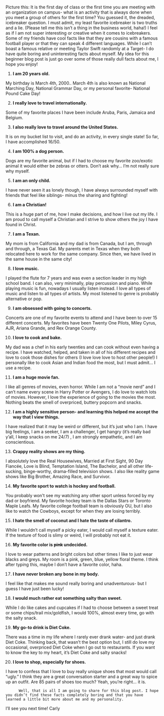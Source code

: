 Picture this: It is the first day of class or the first time you are meeting with an organization on campus- what is an activity that is always done when you meet a group of others for the first time? You guessed it, the dreaded, icebreaker question. I must admit, my least favorite icebreaker is two truths and a lie. (Please tell me this isn’t a thing in the business world, haha!) I feel as if I am not super interesting or creative when it comes to icebreakers. Some of my friends have cool facts like that they are cousins with a famous football player or that they can speak 4 different languages. While I can’t boast a famous relative or meeting Taylor Swift randomly at a Target- I do have quite boring and uninteresting facts about myself. My idea for this beginner blog post is just go over some of those really dull facts about me, I hope you enjoy!

1.	**I am 20 years old.** 

My birthday is March 4th, 2000.. March 4th is also known as National Marching Day, National Grammar Day, or my personal favorite- National Pound Cake Day!

2.	**I really love to travel internationally.** 

Some of my favorite places I have been include Aruba, Paris, Jamaica and Belgium. 

3.	**I also really love to travel around the United States.** 

It is on my bucket list to visit, and do an activity, in every single state! So far, I have accomplished 16/50.

4.	**I am 100% a dog person.** 

Dogs are my favorite animal, but if I had to choose my favorite zoo/exotic animal it would either be zebras or otters. Don’t ask why… I’m not really sure why myself. 

5.	**I am an only child.** 

I have never seen it as lonely though, I have always surrounded myself with friends that feel like siblings- minus the sharing and fighting!

6.	**I am a Christian!** 

This is a huge part of me, how I make decisions, and how I live out my life. I am proud to call myself a Christian and I strive to show others the joy I have found in Christ.

7.	**I am a Texan.** 

My mom is from California and my dad is from Canada, but I am, through and through, a Texas Gal. My parents met in Texas when they both relocated here to work for the same company. Since then, we have lived in the same house in the same city!

8. **I love music.**

I played the flute for 7 years and was even a section leader in my high school band. I can also, very minimally, play percussion and piano. While playing music is fun, nowadays I usually listen instead. I love all types of music and listen to all types of artists. My most listened to genre is probably alternative or pop.

9.	**I am obsessed with going to concerts.**

Concerts are one of my favorite events to attend and I have been to over 15 different concerts. My favorites have been Twenty One Pilots, Miley Cyrus, AJR, Ariana Grande, and Rex Orange County. 

10.	 **I love to cook and bake.** 

My dad was a chef in his early twenties and can cook without even having a recipe. I have watched, helped, and taken in all of his different recipes and love to cook those dishes for others (I love love love to host other people!) I personally like to cook Asian and Indian food the most, but I must admit… I use a recipe.

11.	**I am a huge movie fan.** 

I like all genres of movies, even horror. While I am not a “movie nerd” and I can’t name every scene in Harry Potter or Avengers, I do love to watch lots of movies. However, I love the experience of going to the movies the most. Nothing beats the smell of overpriced, buttery popcorn and snacks. 

12.	**I am a highly sensitive person- and learning this helped me accept the way that I view things.** 

I have realized that it may be weird or different, but it’s just who I am. I have big feelings, I am a seeker, I am a challenger, I get hangry (it’s really bad y’all, I keep snacks on me 24/7) , I am strongly empathetic, and I am conscientious.

13.	**Crappy reality shows are my thing.** 

I absolutely love the Real Housewives, Married at First Sight, 90 Day Fiancée, Love is Blind, Temptation Island, The Bachelor, and all other life-sucking, binge-worthy, drama-filled television shows. I also like reality game shows like Big Brother, Amazing Race, and Survivor. 

14.	**My favorite sport to watch is hockey and football.** 

You probably won't see my watching any other sport unless forced by my dad or boyfriend. My favorite hockey team is the Dallas Stars or Toronto Maple Leafs. My favorite college football team is obviously OU, but I also like to watch the Cowboys, except for when they are losing terribly. 

15.	 **I hate the smell of coconut and I hate the taste of cilantro.** 

While I wouldn’t call myself a picky eater, I would call myself a texture eater. If the texture of food is slimy or weird, I will probably not eat it. 

16.	**My favorite color is ~~pink~~ undecided.** 

I love to wear patterns and bright colors but other times I like to just wear blacks and greys. My room is a pink, green, blue, yellow floral theme. I think after typing this, maybe I don’t have a favorite color, haha.

17.	**I have never broken any bone in my body.** 

I feel like that makes me sound really boring and unadventurous- but I guess I have just been lucky!

18.	**I would much rather eat something salty than sweet.** 

While I do like cakes and cupcakes if I had to choose between a sweet treat or some chips/trail mix/goldfish, I would 100%, almost every time, go with the salty snack. 

19.	**My go-to drink is Diet Coke.** 

There was a time in my life where I rarely ever drank water- and just drank Diet Coke. Thinking back, that wasn’t the best option but, I still do love my occasional, overpriced Diet Coke when I go out to restaurants. If you want to know the key to my heart, it’s Diet Coke and salty snacks!

20.	**I love to shop, especially for shoes.** 

I have to confess that I love to buy really unique shoes that most would call “ugly.” I think they are a great conversation starter and a great way to spice up an outfit. Are 85 pairs of shoes too much? Yeah, you’re right… it is. 

          Well, that is all I am going to share for this blog post. I hope you didn’t find these facts completely boring and that you have learned a little bit more about me and my personality.

I’ll see you next time!
Carly 

